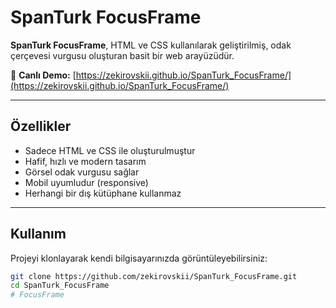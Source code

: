 # SpanTurk FocusFrame

**SpanTurk FocusFrame**, HTML ve CSS kullanılarak geliştirilmiş, odak çerçevesi vurgusu oluşturan basit bir web arayüzüdür.

🎯 **Canlı Demo:** [https://zekirovskii.github.io/SpanTurk_FocusFrame/](https://zekirovskii.github.io/SpanTurk_FocusFrame/)

---

## Özellikler

- Sadece HTML ve CSS ile oluşturulmuştur
- Hafif, hızlı ve modern tasarım
- Görsel odak vurgusu sağlar
- Mobil uyumludur (responsive)
- Herhangi bir dış kütüphane kullanmaz

---

## Kullanım

Projeyi klonlayarak kendi bilgisayarınızda görüntüleyebilirsiniz:

```bash
git clone https://github.com/zekirovskii/SpanTurk_FocusFrame.git
cd SpanTurk_FocusFrame
#   F o c u s F r a m e  
 
